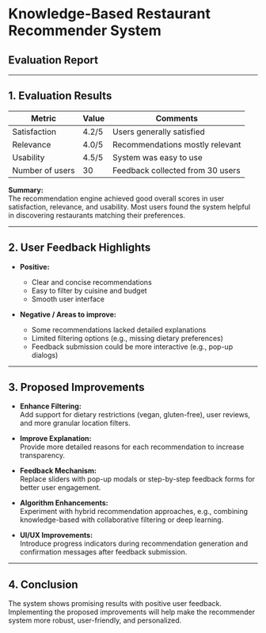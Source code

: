 # Knowledge-Based Restaurant Recommender System  
## Evaluation Report

---

## 1. Evaluation Results

| Metric           | Value  | Comments                       |
|------------------|--------|-------------------------------|
| Satisfaction     | 4.2/5  | Users generally satisfied      |
| Relevance        | 4.0/5  | Recommendations mostly relevant|
| Usability        | 4.5/5  | System was easy to use         |
| Number of users  | 30     | Feedback collected from 30 users|

**Summary:**  
The recommendation engine achieved good overall scores in user satisfaction, relevance, and usability. Most users found the system helpful in discovering restaurants matching their preferences.

---

## 2. User Feedback Highlights

- **Positive:**  
  - Clear and concise recommendations  
  - Easy to filter by cuisine and budget  
  - Smooth user interface  

- **Negative / Areas to improve:**  
  - Some recommendations lacked detailed explanations  
  - Limited filtering options (e.g., missing dietary preferences)  
  - Feedback submission could be more interactive (e.g., pop-up dialogs)

---

## 3. Proposed Improvements

- **Enhance Filtering:**  
  Add support for dietary restrictions (vegan, gluten-free), user reviews, and more granular location filters.

- **Improve Explanation:**  
  Provide more detailed reasons for each recommendation to increase transparency.

- **Feedback Mechanism:**  
  Replace sliders with pop-up modals or step-by-step feedback forms for better user engagement.

- **Algorithm Enhancements:**  
  Experiment with hybrid recommendation approaches, e.g., combining knowledge-based with collaborative filtering or deep learning.

- **UI/UX Improvements:**  
  Introduce progress indicators during recommendation generation and confirmation messages after feedback submission.

---

## 4. Conclusion

The system shows promising results with positive user feedback. Implementing the proposed improvements will help make the recommender system more robust, user-friendly, and personalized.